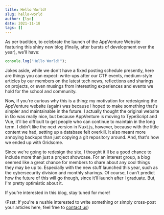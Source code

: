 ```yaml
---
title: Hello World!
slug: hello-world
author: [lyc]
date: 2021-11-18
tags: []
---
```


As per tradition, to celebrate the launch of the AppVenture Website featuring this shiny new blog (finally, after bursts of development over the year), we'll have:

```javascript
console.log("Hello World!");
```

Jokes aside, while we don't have a fixed posting schedule presently, here are things you can expect: write-ups after our CTF events, medium-style articles by our members on the latest tech news, reflections and sharings on projects, or even musings from interesting experiences and events we hold for the school and community.

Now, if you're curious why this is a thing: my motivation for redesigning the AppVenture website (again) was because I hoped to make something that's simpler and maintainable in the future. I actually thought the original website in Go was really nice, but because AppVenture is moving to TypeScript and Vue, it'll be difficult to get people who can continue to maintain in the long term. I didn't like the next version in Nuxt.js, however, because with the little content we had, setting up a database felt overkill. It also meant more annoying backups than just copying a git repository around. And, that's how we ended up with Gridsome.

Since we're going to redesign the site, I thought it'll be a good chance to include more than just a project showcase. For an interest group, a blog seemed like a great chance for members to share about any cool things they may be up to. Especially with the new stuff launched this year, such as the cybersecurity division and monthly sharings. Of course, I can't predict how the future of this will go though, since it'll launch after I graduate. But, I'm pretty optimistic about it.

If you're interested in this blog, stay tuned for more!

(Psst: If you're a nushie interested to write something or simply cross-post your articles here, feel free to [contact us](/contact))
